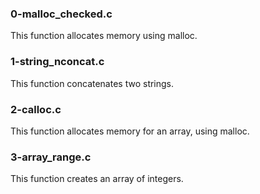 ### 0-malloc_checked.c
This function allocates memory using malloc.
### 1-string_nconcat.c
This function concatenates two strings.
###  2-calloc.c
This function  allocates memory for an array, using malloc.
### 3-array_range.c
This function creates an array of integers.
